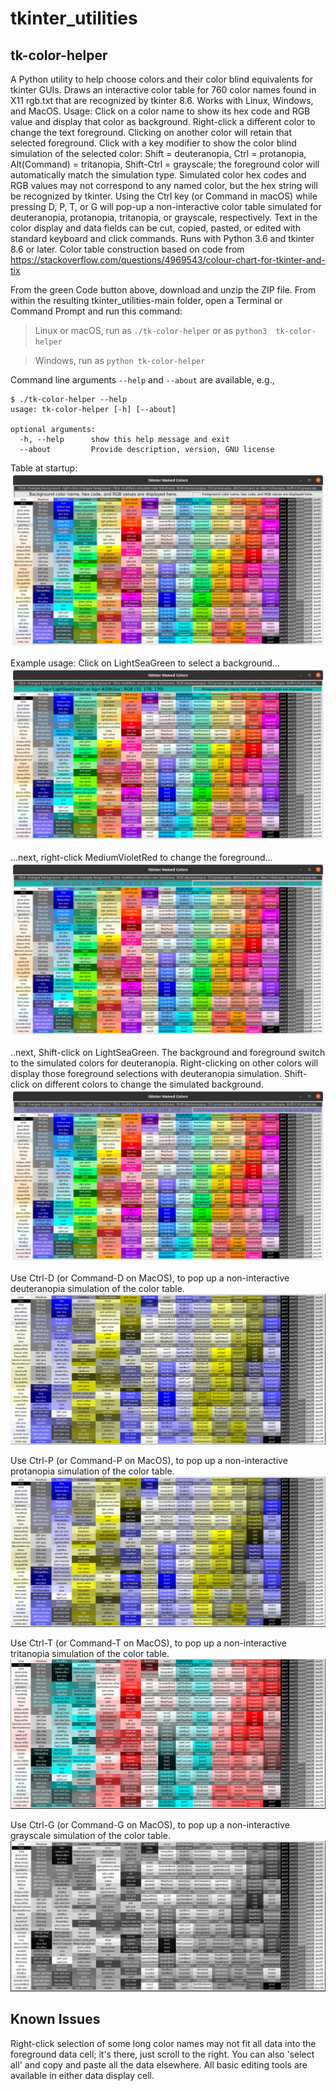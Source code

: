 # tkinter_utilities
## tk-color-helper

A Python utility to help choose colors and their color blind equivalents
for tkinter GUIs. Draws an interactive color table for 760 color names
found in X11 rgb.txt that are recognized by tkinter 8.6. Works with 
Linux, Windows, and MacOS.
   Usage: Click on a color name to show its hex code and RGB
value and display that color as background. Right-click a different color
to change the text foreground. Clicking on another color will retain
that selected foreground. Click with a key modifier to show the
color blind simulation of the selected color: Shift = deuteranopia,
Ctrl = protanopia, Alt(Command) = tritanopia, Shift-Ctrl = grayscale;
the foreground color will automatically match the simulation
type. Simulated color hex codes and RGB values may not correspond to any
named color, but the hex string will be recognized by tkinter.
    Using the Ctrl key (or Command in macOS) while pressing D, P, T, or
G will pop-up a non-interactive color table simulated for deuteranopia,
protanopia, tritanopia, or grayscale, respectively.
    Text in the color display and data fields can be cut, copied, pasted,
or edited with standard keyboard and click commands. Runs with Python 3.6
and tkinter 8.6 or later.
Color table construction based on code from
https://stackoverflow.com/questions/4969543/colour-chart-for-tkinter-and-tix

From the green Code button above, download and unzip the ZIP file. From within the resulting tkinter_utilities-main folder, open a Terminal or Command Prompt and run this command:

>Linux or macOS, run as `./tk-color-helper` or as `python3  tk-color-helper`

>Windows, run as `python tk-color-helper`

Command line arguments `--help` and `--about` are available, e.g.,
```
$ ./tk-color-helper --help
usage: tk-color-helper [-h] [--about]

optional arguments:
  -h, --help      show this help message and exit
  --about         Provide description, version, GNU license
```

Table at startup:
![tkinter-colors](images/full_color_start.png)

Example usage: Click on LightSeaGreen to select a background...
![select-background](images/select-bg.png)

...next, right-click MediumVioletRed to change the foreground...
![select-foreground](images/select-fg.png)

..next, Shift-click on LightSeaGreen. The background and foreground switch to the simulated colors for deuteranopia. Right-clicking on other colors will display those foreground selections with deuteranopia simulation. Shift-click on different colors to change the simulated background. 
![change-simulation](images/select-deuteranopia.png)

Use Ctrl-D (or Command-D on MacOS), to pop up a non-interactive deuteranopia simulation of the color table.
![deuteranopeia-simulated-colors](images/deuteranopia_colortable.png)

Use Ctrl-P (or Command-P on MacOS), to pop up a non-interactive protanopia simulation of the color table.
![protanopeia-simulated-colors](images/protanopia_colortable.png)

Use Ctrl-T (or Command-T on MacOS), to pop up a non-interactive tritanopia simulation of the color table.
![tritanopia_-simulated-colors](images/tritanopia_colortable.png)

Use Ctrl-G (or Command-G on MacOS), to pop up a non-interactive grayscale simulation of the color table.
![grayscale-simulated-colors](images/grayscale_colortable.png)

## Known Issues
Right-click selection of some long color names may not fit all data into the foreground data cell; it's there, just scroll to the right. You can also 'select all' and copy and paste all the data elsewhere. All basic editing tools are available in either data display cell.

